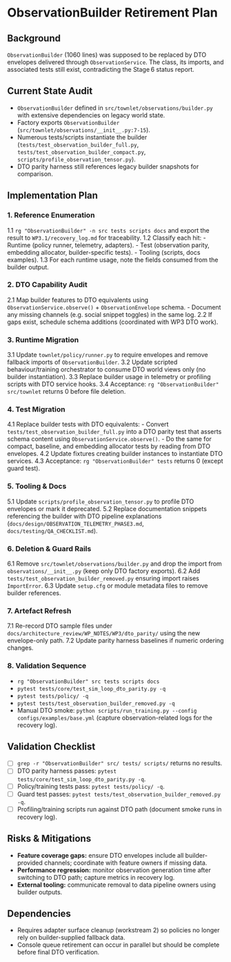 # ObservationBuilder Retirement Plan

## Background
`ObservationBuilder` (1060 lines) was supposed to be replaced by DTO envelopes delivered through `ObservationService`. The class, its imports, and associated tests still exist, contradicting the Stage 6 status report.

## Current State Audit
- `ObservationBuilder` defined in `src/townlet/observations/builder.py` with extensive dependencies on legacy world state.
- Factory exports `ObservationBuilder` (`src/townlet/observations/__init__.py:7-15`).
- Numerous tests/scripts instantiate the builder (`tests/test_observation_builder_full.py`, `tests/test_observation_builder_compact.py`, `scripts/profile_observation_tensor.py`).
- DTO parity harness still references legacy builder snapshots for comparison.

## Implementation Plan

### 1. Reference Enumeration
1.1 `rg "ObservationBuilder" -n src tests scripts docs` and export the result to
    `WP3.1/recovery_log.md` for traceability.
1.2 Classify each hit:
    - Runtime (policy runner, telemetry, adapters).
    - Test (observation parity, embedding allocator, builder-specific tests).
    - Tooling (scripts, docs examples).
1.3 For each runtime usage, note the fields consumed from the builder output.

### 2. DTO Capability Audit
2.1 Map builder features to DTO equivalents using
    `ObservationService.observe()` + `ObservationEnvelope` schema.
    - Document any missing channels (e.g. social snippet toggles) in the same
      log.
2.2 If gaps exist, schedule schema additions (coordinated with WP3 DTO work).

### 3. Runtime Migration
3.1 Update `townlet/policy/runner.py` to require envelopes and remove fallback
    imports of `ObservationBuilder`.
3.2 Update scripted behaviour/training orchestrator to consume DTO world views
    only (no builder instantiation).
3.3 Replace builder usage in telemetry or profiling scripts with DTO service
    hooks.
3.4 Acceptance: `rg "ObservationBuilder" src/townlet` returns 0 before file
    deletion.

### 4. Test Migration
4.1 Replace builder tests with DTO equivalents:
    - Convert `tests/test_observation_builder_full.py` into a DTO parity test
      that asserts schema content using `ObservationService.observe()`.
    - Do the same for compact, baseline, and embedding allocator tests by
      reading from DTO envelopes.
4.2 Update fixtures creating builder instances to instantiate DTO services.
4.3 Acceptance: `rg "ObservationBuilder" tests` returns 0 (except guard test).

### 5. Tooling & Docs
5.1 Update `scripts/profile_observation_tensor.py` to profile DTO envelopes or
    mark it deprecated.
5.2 Replace documentation snippets referencing the builder with DTO pipeline
    explanations (`docs/design/OBSERVATION_TELEMETRY_PHASE3.md`,
    `docs/testing/QA_CHECKLIST.md`).

### 6. Deletion & Guard Rails
6.1 Remove `src/townlet/observations/builder.py` and drop the import from
    `observations/__init__.py` (keep only DTO factory exports).
6.2 Add `tests/test_observation_builder_removed.py` ensuring import raises
    `ImportError`.
6.3 Update `setup.cfg` or module metadata files to remove builder references.

### 7. Artefact Refresh
7.1 Re-record DTO sample files under `docs/architecture_review/WP_NOTES/WP3/dto_parity/`
    using the new envelope-only path.
7.2 Update parity harness baselines if numeric ordering changes.

### 8. Validation Sequence
- `rg "ObservationBuilder" src tests scripts docs`
- `pytest tests/core/test_sim_loop_dto_parity.py -q`
- `pytest tests/policy/ -q`
- `pytest tests/test_observation_builder_removed.py -q`
- Manual DTO smoke: `python scripts/run_training.py --config configs/examples/base.yml`
  (capture observation-related logs for the recovery log).

## Validation Checklist
- [ ] `grep -r "ObservationBuilder" src/ tests/ scripts/` returns no results.
- [ ] DTO parity harness passes: `pytest tests/core/test_sim_loop_dto_parity.py -q`.
- [ ] Policy/training tests pass: `pytest tests/policy/ -q`.
- [ ] Guard test passes: `pytest tests/test_observation_builder_removed.py -q`.
- [ ] Profiling/training scripts run against DTO path (document smoke runs in recovery log).

## Risks & Mitigations
- **Feature coverage gaps:** ensure DTO envelopes include all builder-provided channels; coordinate with feature owners if missing data.
- **Performance regression:** monitor observation generation time after switching to DTO path; capture metrics in recovery log.
- **External tooling:** communicate removal to data pipeline owners using builder outputs.

## Dependencies
- Requires adapter surface cleanup (workstream 2) so policies no longer rely on builder-supplied fallback data.
- Console queue retirement can occur in parallel but should be complete before final DTO verification.
